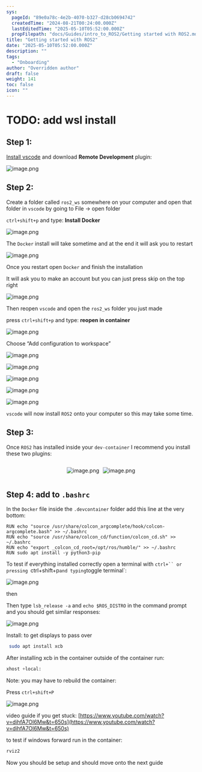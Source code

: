 ```yaml
---
sys:
  pageId: "89e0a78c-4e2b-4070-b327-d28cb0694742"
  createdTime: "2024-08-21T00:24:00.000Z"
  lastEditedTime: "2025-05-10T05:52:00.000Z"
  propFilepath: "docs/Guides/intro_to_ROS2/Getting started with ROS2.md"
title: "Getting started with ROS2"
date: "2025-05-10T05:52:00.000Z"
description: ""
tags:
  - "Onboarding"
author: "Overridden author"
draft: false
weight: 141
toc: false
icon: ""
---
```


# TODO: add wsl install

## Step 1:

[Install vscode](https://code.visualstudio.com/download) and download **Remote Development** plugin:

![image.png](https://prod-files-secure.s3.us-west-2.amazonaws.com/d518164a-d88e-44d1-a4ee-3adb3bd8bce0/efb52993-1881-4a40-b95e-6f020334f022/image.png?X-Amz-Algorithm=AWS4-HMAC-SHA256&X-Amz-Content-Sha256=UNSIGNED-PAYLOAD&X-Amz-Credential=ASIAZI2LB466VBY7ANYJ%2F20250531%2Fus-west-2%2Fs3%2Faws4_request&X-Amz-Date=20250531T181038Z&X-Amz-Expires=3600&X-Amz-Security-Token=IQoJb3JpZ2luX2VjEPb%2F%2F%2F%2F%2F%2F%2F%2F%2F%2FwEaCXVzLXdlc3QtMiJGMEQCIAX7X3WYYMQbj8gbgX0SZgSjCOAaNUVUua1Y9P4P4tX%2BAiBpBgmzUbi6Ktyl5JbiRigVEKSsILn2h2j8vt8yN9hhoSqIBAi%2F%2F%2F%2F%2F%2F%2F%2F%2F%2F%2F8BEAAaDDYzNzQyMzE4MzgwNSIMAZEh%2FrkODbRWwJBNKtwDaYXS41PywY6zuNpEByDITuEWbJWNxmhVBOTPIP81wQpLvKjDH%2B%2FBsO1tPCM%2FDg63Ya8gGHzDd0MfnDR0cAxbhWoA2nVT2x15TuX%2BynirTdsIm29DOzruu5sJjQT6NaRyGCNMqWyc3KPIGMY2ltNmIcB3poKJoLk6vfEU60kLthZcpTSIO0d93XA8BKc3Vz0y0y%2BMTsnGI2IDjr%2FU%2BfBODWLdi1lOZpdonTcIs1GudVUthwdBpzP9vbpdLyLRWWeegpD6TDnVm7N8jHsyytxmw318D0askcPgdvJCR28UWimXgNyO24cwBSvobww%2FI3YhbCcjO7QlLmgscDunOzbRPz%2FSbzmXHbsbqNWvcTO1WwL2RQAiU8GskYT%2FkPfB8hrkwEi3eu0DGPtftc4WRruGr2Pqq9ifKCs94YNjrObUtPZm7IscT0lEZ9orCvNICjpYTEZenx6NnwOPtCaReku3Aelfx3Td6OUZAoIhP46Y4HCXLONlIEpLoitLIC9ITskCj8XOTWqPAr0peOw4HQDDLCtXUZzfuW3PU%2FG3RP2Ie6W8wWZb%2Fgph0PgBmnn5Y4tLCPX0sdgAc%2BdOeGqbT76Ncx37noMGN65zRLfKbYSD8IwB6ueq5drr93wxnHYwgJ%2FswQY6pgFcOSigiZVX7Lxh5ynviMd1kHiPtYTk6KquQZRpi1sqYwEQ41dIm7kKPLC4%2Bzwq%2B0opzSw7i7yWKvjHaXgCnTGNMVL%2B%2FMdQEDgHDSVB95ZpnC99z4u425PL4g6GXGDJK8eG5YDPODmjmG3UXTX6RwYmLQU5Wz%2BKS%2B6GzhgO%2F3lkW%2FCkvFW3S9HsAf%2BWMkVz%2BgQ6g40MBe4F0kzfTjif0Sov2tt8bZlA&X-Amz-Signature=24cff90f29c46f5081124c6d423b10a49cae6dc0d3c3d3106b93c13e5f3ac65c&X-Amz-SignedHeaders=host&x-id=GetObject)

## Step 2:

Create a folder called `ros2_ws` somewhere on your computer and open that folder in `vscode` by going to File → open folder 

`ctrl+shift+p` and type: **Install Docker**

![image.png](https://prod-files-secure.s3.us-west-2.amazonaws.com/d518164a-d88e-44d1-a4ee-3adb3bd8bce0/2269dc0e-1cd5-47ff-bceb-c04ad9b2eab0/image.png?X-Amz-Algorithm=AWS4-HMAC-SHA256&X-Amz-Content-Sha256=UNSIGNED-PAYLOAD&X-Amz-Credential=ASIAZI2LB466VBY7ANYJ%2F20250531%2Fus-west-2%2Fs3%2Faws4_request&X-Amz-Date=20250531T181038Z&X-Amz-Expires=3600&X-Amz-Security-Token=IQoJb3JpZ2luX2VjEPb%2F%2F%2F%2F%2F%2F%2F%2F%2F%2FwEaCXVzLXdlc3QtMiJGMEQCIAX7X3WYYMQbj8gbgX0SZgSjCOAaNUVUua1Y9P4P4tX%2BAiBpBgmzUbi6Ktyl5JbiRigVEKSsILn2h2j8vt8yN9hhoSqIBAi%2F%2F%2F%2F%2F%2F%2F%2F%2F%2F%2F8BEAAaDDYzNzQyMzE4MzgwNSIMAZEh%2FrkODbRWwJBNKtwDaYXS41PywY6zuNpEByDITuEWbJWNxmhVBOTPIP81wQpLvKjDH%2B%2FBsO1tPCM%2FDg63Ya8gGHzDd0MfnDR0cAxbhWoA2nVT2x15TuX%2BynirTdsIm29DOzruu5sJjQT6NaRyGCNMqWyc3KPIGMY2ltNmIcB3poKJoLk6vfEU60kLthZcpTSIO0d93XA8BKc3Vz0y0y%2BMTsnGI2IDjr%2FU%2BfBODWLdi1lOZpdonTcIs1GudVUthwdBpzP9vbpdLyLRWWeegpD6TDnVm7N8jHsyytxmw318D0askcPgdvJCR28UWimXgNyO24cwBSvobww%2FI3YhbCcjO7QlLmgscDunOzbRPz%2FSbzmXHbsbqNWvcTO1WwL2RQAiU8GskYT%2FkPfB8hrkwEi3eu0DGPtftc4WRruGr2Pqq9ifKCs94YNjrObUtPZm7IscT0lEZ9orCvNICjpYTEZenx6NnwOPtCaReku3Aelfx3Td6OUZAoIhP46Y4HCXLONlIEpLoitLIC9ITskCj8XOTWqPAr0peOw4HQDDLCtXUZzfuW3PU%2FG3RP2Ie6W8wWZb%2Fgph0PgBmnn5Y4tLCPX0sdgAc%2BdOeGqbT76Ncx37noMGN65zRLfKbYSD8IwB6ueq5drr93wxnHYwgJ%2FswQY6pgFcOSigiZVX7Lxh5ynviMd1kHiPtYTk6KquQZRpi1sqYwEQ41dIm7kKPLC4%2Bzwq%2B0opzSw7i7yWKvjHaXgCnTGNMVL%2B%2FMdQEDgHDSVB95ZpnC99z4u425PL4g6GXGDJK8eG5YDPODmjmG3UXTX6RwYmLQU5Wz%2BKS%2B6GzhgO%2F3lkW%2FCkvFW3S9HsAf%2BWMkVz%2BgQ6g40MBe4F0kzfTjif0Sov2tt8bZlA&X-Amz-Signature=ee82e91d315c87ce053a6aef276646ce07734c27d8b89e65a2053d33453abf4c&X-Amz-SignedHeaders=host&x-id=GetObject)

The `Docker` install will take sometime and at the end it will ask you to restart

![image.png](https://prod-files-secure.s3.us-west-2.amazonaws.com/d518164a-d88e-44d1-a4ee-3adb3bd8bce0/ed233f78-be33-4b1f-b89c-9c346c0e961e/image.png?X-Amz-Algorithm=AWS4-HMAC-SHA256&X-Amz-Content-Sha256=UNSIGNED-PAYLOAD&X-Amz-Credential=ASIAZI2LB466VBY7ANYJ%2F20250531%2Fus-west-2%2Fs3%2Faws4_request&X-Amz-Date=20250531T181038Z&X-Amz-Expires=3600&X-Amz-Security-Token=IQoJb3JpZ2luX2VjEPb%2F%2F%2F%2F%2F%2F%2F%2F%2F%2FwEaCXVzLXdlc3QtMiJGMEQCIAX7X3WYYMQbj8gbgX0SZgSjCOAaNUVUua1Y9P4P4tX%2BAiBpBgmzUbi6Ktyl5JbiRigVEKSsILn2h2j8vt8yN9hhoSqIBAi%2F%2F%2F%2F%2F%2F%2F%2F%2F%2F%2F8BEAAaDDYzNzQyMzE4MzgwNSIMAZEh%2FrkODbRWwJBNKtwDaYXS41PywY6zuNpEByDITuEWbJWNxmhVBOTPIP81wQpLvKjDH%2B%2FBsO1tPCM%2FDg63Ya8gGHzDd0MfnDR0cAxbhWoA2nVT2x15TuX%2BynirTdsIm29DOzruu5sJjQT6NaRyGCNMqWyc3KPIGMY2ltNmIcB3poKJoLk6vfEU60kLthZcpTSIO0d93XA8BKc3Vz0y0y%2BMTsnGI2IDjr%2FU%2BfBODWLdi1lOZpdonTcIs1GudVUthwdBpzP9vbpdLyLRWWeegpD6TDnVm7N8jHsyytxmw318D0askcPgdvJCR28UWimXgNyO24cwBSvobww%2FI3YhbCcjO7QlLmgscDunOzbRPz%2FSbzmXHbsbqNWvcTO1WwL2RQAiU8GskYT%2FkPfB8hrkwEi3eu0DGPtftc4WRruGr2Pqq9ifKCs94YNjrObUtPZm7IscT0lEZ9orCvNICjpYTEZenx6NnwOPtCaReku3Aelfx3Td6OUZAoIhP46Y4HCXLONlIEpLoitLIC9ITskCj8XOTWqPAr0peOw4HQDDLCtXUZzfuW3PU%2FG3RP2Ie6W8wWZb%2Fgph0PgBmnn5Y4tLCPX0sdgAc%2BdOeGqbT76Ncx37noMGN65zRLfKbYSD8IwB6ueq5drr93wxnHYwgJ%2FswQY6pgFcOSigiZVX7Lxh5ynviMd1kHiPtYTk6KquQZRpi1sqYwEQ41dIm7kKPLC4%2Bzwq%2B0opzSw7i7yWKvjHaXgCnTGNMVL%2B%2FMdQEDgHDSVB95ZpnC99z4u425PL4g6GXGDJK8eG5YDPODmjmG3UXTX6RwYmLQU5Wz%2BKS%2B6GzhgO%2F3lkW%2FCkvFW3S9HsAf%2BWMkVz%2BgQ6g40MBe4F0kzfTjif0Sov2tt8bZlA&X-Amz-Signature=ea23e1f89db81c710a87c2d3a292444ddaea849d4a7e15f90e7fbf4bbad7ea15&X-Amz-SignedHeaders=host&x-id=GetObject)

Once you restart open `Docker` and finish the installation

It will ask you to make an account but you can just press skip on the top right

![image.png](https://prod-files-secure.s3.us-west-2.amazonaws.com/d518164a-d88e-44d1-a4ee-3adb3bd8bce0/21010ad9-1659-4fd9-9f59-9932a09b2a3d/image.png?X-Amz-Algorithm=AWS4-HMAC-SHA256&X-Amz-Content-Sha256=UNSIGNED-PAYLOAD&X-Amz-Credential=ASIAZI2LB466VBY7ANYJ%2F20250531%2Fus-west-2%2Fs3%2Faws4_request&X-Amz-Date=20250531T181038Z&X-Amz-Expires=3600&X-Amz-Security-Token=IQoJb3JpZ2luX2VjEPb%2F%2F%2F%2F%2F%2F%2F%2F%2F%2FwEaCXVzLXdlc3QtMiJGMEQCIAX7X3WYYMQbj8gbgX0SZgSjCOAaNUVUua1Y9P4P4tX%2BAiBpBgmzUbi6Ktyl5JbiRigVEKSsILn2h2j8vt8yN9hhoSqIBAi%2F%2F%2F%2F%2F%2F%2F%2F%2F%2F%2F8BEAAaDDYzNzQyMzE4MzgwNSIMAZEh%2FrkODbRWwJBNKtwDaYXS41PywY6zuNpEByDITuEWbJWNxmhVBOTPIP81wQpLvKjDH%2B%2FBsO1tPCM%2FDg63Ya8gGHzDd0MfnDR0cAxbhWoA2nVT2x15TuX%2BynirTdsIm29DOzruu5sJjQT6NaRyGCNMqWyc3KPIGMY2ltNmIcB3poKJoLk6vfEU60kLthZcpTSIO0d93XA8BKc3Vz0y0y%2BMTsnGI2IDjr%2FU%2BfBODWLdi1lOZpdonTcIs1GudVUthwdBpzP9vbpdLyLRWWeegpD6TDnVm7N8jHsyytxmw318D0askcPgdvJCR28UWimXgNyO24cwBSvobww%2FI3YhbCcjO7QlLmgscDunOzbRPz%2FSbzmXHbsbqNWvcTO1WwL2RQAiU8GskYT%2FkPfB8hrkwEi3eu0DGPtftc4WRruGr2Pqq9ifKCs94YNjrObUtPZm7IscT0lEZ9orCvNICjpYTEZenx6NnwOPtCaReku3Aelfx3Td6OUZAoIhP46Y4HCXLONlIEpLoitLIC9ITskCj8XOTWqPAr0peOw4HQDDLCtXUZzfuW3PU%2FG3RP2Ie6W8wWZb%2Fgph0PgBmnn5Y4tLCPX0sdgAc%2BdOeGqbT76Ncx37noMGN65zRLfKbYSD8IwB6ueq5drr93wxnHYwgJ%2FswQY6pgFcOSigiZVX7Lxh5ynviMd1kHiPtYTk6KquQZRpi1sqYwEQ41dIm7kKPLC4%2Bzwq%2B0opzSw7i7yWKvjHaXgCnTGNMVL%2B%2FMdQEDgHDSVB95ZpnC99z4u425PL4g6GXGDJK8eG5YDPODmjmG3UXTX6RwYmLQU5Wz%2BKS%2B6GzhgO%2F3lkW%2FCkvFW3S9HsAf%2BWMkVz%2BgQ6g40MBe4F0kzfTjif0Sov2tt8bZlA&X-Amz-Signature=bbcb6cdb99766e6ad60eb5a1d1ad32d4c4744623d3ec171fdf1eeb600b8e0509&X-Amz-SignedHeaders=host&x-id=GetObject)

Then reopen `vscode` and open the `ros2_ws` folder you just made

press `ctrl+shift+p` and type: **reopen in container**

![image.png](https://prod-files-secure.s3.us-west-2.amazonaws.com/d518164a-d88e-44d1-a4ee-3adb3bd8bce0/4e93b8c2-41ad-488c-8095-c74205196118/image.png?X-Amz-Algorithm=AWS4-HMAC-SHA256&X-Amz-Content-Sha256=UNSIGNED-PAYLOAD&X-Amz-Credential=ASIAZI2LB466VBY7ANYJ%2F20250531%2Fus-west-2%2Fs3%2Faws4_request&X-Amz-Date=20250531T181038Z&X-Amz-Expires=3600&X-Amz-Security-Token=IQoJb3JpZ2luX2VjEPb%2F%2F%2F%2F%2F%2F%2F%2F%2F%2FwEaCXVzLXdlc3QtMiJGMEQCIAX7X3WYYMQbj8gbgX0SZgSjCOAaNUVUua1Y9P4P4tX%2BAiBpBgmzUbi6Ktyl5JbiRigVEKSsILn2h2j8vt8yN9hhoSqIBAi%2F%2F%2F%2F%2F%2F%2F%2F%2F%2F%2F8BEAAaDDYzNzQyMzE4MzgwNSIMAZEh%2FrkODbRWwJBNKtwDaYXS41PywY6zuNpEByDITuEWbJWNxmhVBOTPIP81wQpLvKjDH%2B%2FBsO1tPCM%2FDg63Ya8gGHzDd0MfnDR0cAxbhWoA2nVT2x15TuX%2BynirTdsIm29DOzruu5sJjQT6NaRyGCNMqWyc3KPIGMY2ltNmIcB3poKJoLk6vfEU60kLthZcpTSIO0d93XA8BKc3Vz0y0y%2BMTsnGI2IDjr%2FU%2BfBODWLdi1lOZpdonTcIs1GudVUthwdBpzP9vbpdLyLRWWeegpD6TDnVm7N8jHsyytxmw318D0askcPgdvJCR28UWimXgNyO24cwBSvobww%2FI3YhbCcjO7QlLmgscDunOzbRPz%2FSbzmXHbsbqNWvcTO1WwL2RQAiU8GskYT%2FkPfB8hrkwEi3eu0DGPtftc4WRruGr2Pqq9ifKCs94YNjrObUtPZm7IscT0lEZ9orCvNICjpYTEZenx6NnwOPtCaReku3Aelfx3Td6OUZAoIhP46Y4HCXLONlIEpLoitLIC9ITskCj8XOTWqPAr0peOw4HQDDLCtXUZzfuW3PU%2FG3RP2Ie6W8wWZb%2Fgph0PgBmnn5Y4tLCPX0sdgAc%2BdOeGqbT76Ncx37noMGN65zRLfKbYSD8IwB6ueq5drr93wxnHYwgJ%2FswQY6pgFcOSigiZVX7Lxh5ynviMd1kHiPtYTk6KquQZRpi1sqYwEQ41dIm7kKPLC4%2Bzwq%2B0opzSw7i7yWKvjHaXgCnTGNMVL%2B%2FMdQEDgHDSVB95ZpnC99z4u425PL4g6GXGDJK8eG5YDPODmjmG3UXTX6RwYmLQU5Wz%2BKS%2B6GzhgO%2F3lkW%2FCkvFW3S9HsAf%2BWMkVz%2BgQ6g40MBe4F0kzfTjif0Sov2tt8bZlA&X-Amz-Signature=ec685c3ca629fcb931aacee163c28f0b91ee15aece0058472fcee2a544cfa203&X-Amz-SignedHeaders=host&x-id=GetObject)

Choose “Add configuration to workspace”

![image.png](https://prod-files-secure.s3.us-west-2.amazonaws.com/d518164a-d88e-44d1-a4ee-3adb3bd8bce0/9560b282-5060-4989-ba37-97e7b2c22476/image.png?X-Amz-Algorithm=AWS4-HMAC-SHA256&X-Amz-Content-Sha256=UNSIGNED-PAYLOAD&X-Amz-Credential=ASIAZI2LB466VBY7ANYJ%2F20250531%2Fus-west-2%2Fs3%2Faws4_request&X-Amz-Date=20250531T181038Z&X-Amz-Expires=3600&X-Amz-Security-Token=IQoJb3JpZ2luX2VjEPb%2F%2F%2F%2F%2F%2F%2F%2F%2F%2FwEaCXVzLXdlc3QtMiJGMEQCIAX7X3WYYMQbj8gbgX0SZgSjCOAaNUVUua1Y9P4P4tX%2BAiBpBgmzUbi6Ktyl5JbiRigVEKSsILn2h2j8vt8yN9hhoSqIBAi%2F%2F%2F%2F%2F%2F%2F%2F%2F%2F%2F8BEAAaDDYzNzQyMzE4MzgwNSIMAZEh%2FrkODbRWwJBNKtwDaYXS41PywY6zuNpEByDITuEWbJWNxmhVBOTPIP81wQpLvKjDH%2B%2FBsO1tPCM%2FDg63Ya8gGHzDd0MfnDR0cAxbhWoA2nVT2x15TuX%2BynirTdsIm29DOzruu5sJjQT6NaRyGCNMqWyc3KPIGMY2ltNmIcB3poKJoLk6vfEU60kLthZcpTSIO0d93XA8BKc3Vz0y0y%2BMTsnGI2IDjr%2FU%2BfBODWLdi1lOZpdonTcIs1GudVUthwdBpzP9vbpdLyLRWWeegpD6TDnVm7N8jHsyytxmw318D0askcPgdvJCR28UWimXgNyO24cwBSvobww%2FI3YhbCcjO7QlLmgscDunOzbRPz%2FSbzmXHbsbqNWvcTO1WwL2RQAiU8GskYT%2FkPfB8hrkwEi3eu0DGPtftc4WRruGr2Pqq9ifKCs94YNjrObUtPZm7IscT0lEZ9orCvNICjpYTEZenx6NnwOPtCaReku3Aelfx3Td6OUZAoIhP46Y4HCXLONlIEpLoitLIC9ITskCj8XOTWqPAr0peOw4HQDDLCtXUZzfuW3PU%2FG3RP2Ie6W8wWZb%2Fgph0PgBmnn5Y4tLCPX0sdgAc%2BdOeGqbT76Ncx37noMGN65zRLfKbYSD8IwB6ueq5drr93wxnHYwgJ%2FswQY6pgFcOSigiZVX7Lxh5ynviMd1kHiPtYTk6KquQZRpi1sqYwEQ41dIm7kKPLC4%2Bzwq%2B0opzSw7i7yWKvjHaXgCnTGNMVL%2B%2FMdQEDgHDSVB95ZpnC99z4u425PL4g6GXGDJK8eG5YDPODmjmG3UXTX6RwYmLQU5Wz%2BKS%2B6GzhgO%2F3lkW%2FCkvFW3S9HsAf%2BWMkVz%2BgQ6g40MBe4F0kzfTjif0Sov2tt8bZlA&X-Amz-Signature=3947c18eef47ad415b5e7df18b9ebf8e9111dada678ad66434659a50235a0522&X-Amz-SignedHeaders=host&x-id=GetObject)

![image.png](https://prod-files-secure.s3.us-west-2.amazonaws.com/d518164a-d88e-44d1-a4ee-3adb3bd8bce0/2ee63f81-886b-48e8-a553-dc6e5eac99e4/image.png?X-Amz-Algorithm=AWS4-HMAC-SHA256&X-Amz-Content-Sha256=UNSIGNED-PAYLOAD&X-Amz-Credential=ASIAZI2LB466VBY7ANYJ%2F20250531%2Fus-west-2%2Fs3%2Faws4_request&X-Amz-Date=20250531T181038Z&X-Amz-Expires=3600&X-Amz-Security-Token=IQoJb3JpZ2luX2VjEPb%2F%2F%2F%2F%2F%2F%2F%2F%2F%2FwEaCXVzLXdlc3QtMiJGMEQCIAX7X3WYYMQbj8gbgX0SZgSjCOAaNUVUua1Y9P4P4tX%2BAiBpBgmzUbi6Ktyl5JbiRigVEKSsILn2h2j8vt8yN9hhoSqIBAi%2F%2F%2F%2F%2F%2F%2F%2F%2F%2F%2F8BEAAaDDYzNzQyMzE4MzgwNSIMAZEh%2FrkODbRWwJBNKtwDaYXS41PywY6zuNpEByDITuEWbJWNxmhVBOTPIP81wQpLvKjDH%2B%2FBsO1tPCM%2FDg63Ya8gGHzDd0MfnDR0cAxbhWoA2nVT2x15TuX%2BynirTdsIm29DOzruu5sJjQT6NaRyGCNMqWyc3KPIGMY2ltNmIcB3poKJoLk6vfEU60kLthZcpTSIO0d93XA8BKc3Vz0y0y%2BMTsnGI2IDjr%2FU%2BfBODWLdi1lOZpdonTcIs1GudVUthwdBpzP9vbpdLyLRWWeegpD6TDnVm7N8jHsyytxmw318D0askcPgdvJCR28UWimXgNyO24cwBSvobww%2FI3YhbCcjO7QlLmgscDunOzbRPz%2FSbzmXHbsbqNWvcTO1WwL2RQAiU8GskYT%2FkPfB8hrkwEi3eu0DGPtftc4WRruGr2Pqq9ifKCs94YNjrObUtPZm7IscT0lEZ9orCvNICjpYTEZenx6NnwOPtCaReku3Aelfx3Td6OUZAoIhP46Y4HCXLONlIEpLoitLIC9ITskCj8XOTWqPAr0peOw4HQDDLCtXUZzfuW3PU%2FG3RP2Ie6W8wWZb%2Fgph0PgBmnn5Y4tLCPX0sdgAc%2BdOeGqbT76Ncx37noMGN65zRLfKbYSD8IwB6ueq5drr93wxnHYwgJ%2FswQY6pgFcOSigiZVX7Lxh5ynviMd1kHiPtYTk6KquQZRpi1sqYwEQ41dIm7kKPLC4%2Bzwq%2B0opzSw7i7yWKvjHaXgCnTGNMVL%2B%2FMdQEDgHDSVB95ZpnC99z4u425PL4g6GXGDJK8eG5YDPODmjmG3UXTX6RwYmLQU5Wz%2BKS%2B6GzhgO%2F3lkW%2FCkvFW3S9HsAf%2BWMkVz%2BgQ6g40MBe4F0kzfTjif0Sov2tt8bZlA&X-Amz-Signature=2245ade51b2d1b979ea38f5c5a88b082700d0c934da1bf6f5e6d94e7b764e6bc&X-Amz-SignedHeaders=host&x-id=GetObject)

![image.png](https://prod-files-secure.s3.us-west-2.amazonaws.com/d518164a-d88e-44d1-a4ee-3adb3bd8bce0/ae1580b2-b048-407e-aed9-b584224a7a04/image.png?X-Amz-Algorithm=AWS4-HMAC-SHA256&X-Amz-Content-Sha256=UNSIGNED-PAYLOAD&X-Amz-Credential=ASIAZI2LB466VBY7ANYJ%2F20250531%2Fus-west-2%2Fs3%2Faws4_request&X-Amz-Date=20250531T181038Z&X-Amz-Expires=3600&X-Amz-Security-Token=IQoJb3JpZ2luX2VjEPb%2F%2F%2F%2F%2F%2F%2F%2F%2F%2FwEaCXVzLXdlc3QtMiJGMEQCIAX7X3WYYMQbj8gbgX0SZgSjCOAaNUVUua1Y9P4P4tX%2BAiBpBgmzUbi6Ktyl5JbiRigVEKSsILn2h2j8vt8yN9hhoSqIBAi%2F%2F%2F%2F%2F%2F%2F%2F%2F%2F%2F8BEAAaDDYzNzQyMzE4MzgwNSIMAZEh%2FrkODbRWwJBNKtwDaYXS41PywY6zuNpEByDITuEWbJWNxmhVBOTPIP81wQpLvKjDH%2B%2FBsO1tPCM%2FDg63Ya8gGHzDd0MfnDR0cAxbhWoA2nVT2x15TuX%2BynirTdsIm29DOzruu5sJjQT6NaRyGCNMqWyc3KPIGMY2ltNmIcB3poKJoLk6vfEU60kLthZcpTSIO0d93XA8BKc3Vz0y0y%2BMTsnGI2IDjr%2FU%2BfBODWLdi1lOZpdonTcIs1GudVUthwdBpzP9vbpdLyLRWWeegpD6TDnVm7N8jHsyytxmw318D0askcPgdvJCR28UWimXgNyO24cwBSvobww%2FI3YhbCcjO7QlLmgscDunOzbRPz%2FSbzmXHbsbqNWvcTO1WwL2RQAiU8GskYT%2FkPfB8hrkwEi3eu0DGPtftc4WRruGr2Pqq9ifKCs94YNjrObUtPZm7IscT0lEZ9orCvNICjpYTEZenx6NnwOPtCaReku3Aelfx3Td6OUZAoIhP46Y4HCXLONlIEpLoitLIC9ITskCj8XOTWqPAr0peOw4HQDDLCtXUZzfuW3PU%2FG3RP2Ie6W8wWZb%2Fgph0PgBmnn5Y4tLCPX0sdgAc%2BdOeGqbT76Ncx37noMGN65zRLfKbYSD8IwB6ueq5drr93wxnHYwgJ%2FswQY6pgFcOSigiZVX7Lxh5ynviMd1kHiPtYTk6KquQZRpi1sqYwEQ41dIm7kKPLC4%2Bzwq%2B0opzSw7i7yWKvjHaXgCnTGNMVL%2B%2FMdQEDgHDSVB95ZpnC99z4u425PL4g6GXGDJK8eG5YDPODmjmG3UXTX6RwYmLQU5Wz%2BKS%2B6GzhgO%2F3lkW%2FCkvFW3S9HsAf%2BWMkVz%2BgQ6g40MBe4F0kzfTjif0Sov2tt8bZlA&X-Amz-Signature=4fc0722519d4854a87488601b824aabcf9892ad8bfa6b6a08f12774bc81c4d59&X-Amz-SignedHeaders=host&x-id=GetObject)

![image.png](https://prod-files-secure.s3.us-west-2.amazonaws.com/d518164a-d88e-44d1-a4ee-3adb3bd8bce0/53255b28-f75e-430f-b9e3-c0ac8577e42b/image.png?X-Amz-Algorithm=AWS4-HMAC-SHA256&X-Amz-Content-Sha256=UNSIGNED-PAYLOAD&X-Amz-Credential=ASIAZI2LB466VBY7ANYJ%2F20250531%2Fus-west-2%2Fs3%2Faws4_request&X-Amz-Date=20250531T181038Z&X-Amz-Expires=3600&X-Amz-Security-Token=IQoJb3JpZ2luX2VjEPb%2F%2F%2F%2F%2F%2F%2F%2F%2F%2FwEaCXVzLXdlc3QtMiJGMEQCIAX7X3WYYMQbj8gbgX0SZgSjCOAaNUVUua1Y9P4P4tX%2BAiBpBgmzUbi6Ktyl5JbiRigVEKSsILn2h2j8vt8yN9hhoSqIBAi%2F%2F%2F%2F%2F%2F%2F%2F%2F%2F%2F8BEAAaDDYzNzQyMzE4MzgwNSIMAZEh%2FrkODbRWwJBNKtwDaYXS41PywY6zuNpEByDITuEWbJWNxmhVBOTPIP81wQpLvKjDH%2B%2FBsO1tPCM%2FDg63Ya8gGHzDd0MfnDR0cAxbhWoA2nVT2x15TuX%2BynirTdsIm29DOzruu5sJjQT6NaRyGCNMqWyc3KPIGMY2ltNmIcB3poKJoLk6vfEU60kLthZcpTSIO0d93XA8BKc3Vz0y0y%2BMTsnGI2IDjr%2FU%2BfBODWLdi1lOZpdonTcIs1GudVUthwdBpzP9vbpdLyLRWWeegpD6TDnVm7N8jHsyytxmw318D0askcPgdvJCR28UWimXgNyO24cwBSvobww%2FI3YhbCcjO7QlLmgscDunOzbRPz%2FSbzmXHbsbqNWvcTO1WwL2RQAiU8GskYT%2FkPfB8hrkwEi3eu0DGPtftc4WRruGr2Pqq9ifKCs94YNjrObUtPZm7IscT0lEZ9orCvNICjpYTEZenx6NnwOPtCaReku3Aelfx3Td6OUZAoIhP46Y4HCXLONlIEpLoitLIC9ITskCj8XOTWqPAr0peOw4HQDDLCtXUZzfuW3PU%2FG3RP2Ie6W8wWZb%2Fgph0PgBmnn5Y4tLCPX0sdgAc%2BdOeGqbT76Ncx37noMGN65zRLfKbYSD8IwB6ueq5drr93wxnHYwgJ%2FswQY6pgFcOSigiZVX7Lxh5ynviMd1kHiPtYTk6KquQZRpi1sqYwEQ41dIm7kKPLC4%2Bzwq%2B0opzSw7i7yWKvjHaXgCnTGNMVL%2B%2FMdQEDgHDSVB95ZpnC99z4u425PL4g6GXGDJK8eG5YDPODmjmG3UXTX6RwYmLQU5Wz%2BKS%2B6GzhgO%2F3lkW%2FCkvFW3S9HsAf%2BWMkVz%2BgQ6g40MBe4F0kzfTjif0Sov2tt8bZlA&X-Amz-Signature=49e1b14a2f7387355e6896da8f6f45b11b7a868b7dc05ece16ef188149cf4705&X-Amz-SignedHeaders=host&x-id=GetObject)

![image.png](https://prod-files-secure.s3.us-west-2.amazonaws.com/d518164a-d88e-44d1-a4ee-3adb3bd8bce0/7c562767-5af9-4ffb-97d1-327bcdf4ee00/image.png?X-Amz-Algorithm=AWS4-HMAC-SHA256&X-Amz-Content-Sha256=UNSIGNED-PAYLOAD&X-Amz-Credential=ASIAZI2LB466VBY7ANYJ%2F20250531%2Fus-west-2%2Fs3%2Faws4_request&X-Amz-Date=20250531T181038Z&X-Amz-Expires=3600&X-Amz-Security-Token=IQoJb3JpZ2luX2VjEPb%2F%2F%2F%2F%2F%2F%2F%2F%2F%2FwEaCXVzLXdlc3QtMiJGMEQCIAX7X3WYYMQbj8gbgX0SZgSjCOAaNUVUua1Y9P4P4tX%2BAiBpBgmzUbi6Ktyl5JbiRigVEKSsILn2h2j8vt8yN9hhoSqIBAi%2F%2F%2F%2F%2F%2F%2F%2F%2F%2F%2F8BEAAaDDYzNzQyMzE4MzgwNSIMAZEh%2FrkODbRWwJBNKtwDaYXS41PywY6zuNpEByDITuEWbJWNxmhVBOTPIP81wQpLvKjDH%2B%2FBsO1tPCM%2FDg63Ya8gGHzDd0MfnDR0cAxbhWoA2nVT2x15TuX%2BynirTdsIm29DOzruu5sJjQT6NaRyGCNMqWyc3KPIGMY2ltNmIcB3poKJoLk6vfEU60kLthZcpTSIO0d93XA8BKc3Vz0y0y%2BMTsnGI2IDjr%2FU%2BfBODWLdi1lOZpdonTcIs1GudVUthwdBpzP9vbpdLyLRWWeegpD6TDnVm7N8jHsyytxmw318D0askcPgdvJCR28UWimXgNyO24cwBSvobww%2FI3YhbCcjO7QlLmgscDunOzbRPz%2FSbzmXHbsbqNWvcTO1WwL2RQAiU8GskYT%2FkPfB8hrkwEi3eu0DGPtftc4WRruGr2Pqq9ifKCs94YNjrObUtPZm7IscT0lEZ9orCvNICjpYTEZenx6NnwOPtCaReku3Aelfx3Td6OUZAoIhP46Y4HCXLONlIEpLoitLIC9ITskCj8XOTWqPAr0peOw4HQDDLCtXUZzfuW3PU%2FG3RP2Ie6W8wWZb%2Fgph0PgBmnn5Y4tLCPX0sdgAc%2BdOeGqbT76Ncx37noMGN65zRLfKbYSD8IwB6ueq5drr93wxnHYwgJ%2FswQY6pgFcOSigiZVX7Lxh5ynviMd1kHiPtYTk6KquQZRpi1sqYwEQ41dIm7kKPLC4%2Bzwq%2B0opzSw7i7yWKvjHaXgCnTGNMVL%2B%2FMdQEDgHDSVB95ZpnC99z4u425PL4g6GXGDJK8eG5YDPODmjmG3UXTX6RwYmLQU5Wz%2BKS%2B6GzhgO%2F3lkW%2FCkvFW3S9HsAf%2BWMkVz%2BgQ6g40MBe4F0kzfTjif0Sov2tt8bZlA&X-Amz-Signature=8783ac8b1ae14b0e088b0d45db496b1d05889ca8293f383ab134226a5986ab53&X-Amz-SignedHeaders=host&x-id=GetObject)

`vscode` will now install `ROS2` onto your computer so this may take some time.

## Step 3:

Once `ROS2` has installed inside your `dev-container` I recommend you install these two plugins:

<div style="display: flex;flex-direction: row; column-gap:10px; max-width: 630px;justify-content: center;">
<div>

![image.png](https://prod-files-secure.s3.us-west-2.amazonaws.com/d518164a-d88e-44d1-a4ee-3adb3bd8bce0/3fc3d550-5a54-4ba1-ba6b-faa01cdb7369/image.png?X-Amz-Algorithm=AWS4-HMAC-SHA256&X-Amz-Content-Sha256=UNSIGNED-PAYLOAD&X-Amz-Credential=ASIAZI2LB466VAZCOPB7%2F20250531%2Fus-west-2%2Fs3%2Faws4_request&X-Amz-Date=20250531T181039Z&X-Amz-Expires=3600&X-Amz-Security-Token=IQoJb3JpZ2luX2VjEPf%2F%2F%2F%2F%2F%2F%2F%2F%2F%2FwEaCXVzLXdlc3QtMiJHMEUCIAWAL%2FXtllmBOB2B93ta3CGi4OoWveN7EdK%2FjHqNTyBeAiEApNoGe4%2FwmkvyXthrvxeJeMOrtyr5ygHwUYpvaZxsnW0qiAQIv%2F%2F%2F%2F%2F%2F%2F%2F%2F%2F%2FARAAGgw2Mzc0MjMxODM4MDUiDILwPuJV%2BDzDmT4qMSrcA32HEStu4chlPs%2FPOVvmG5w6HT9uSU0qjzsSt5%2B%2F8eRzT2aVrQ8G1R8OB9Gmj8nlJxQaCCxSeUcET1F2GPsUWyAiljkswAWD%2Bcfb%2Bw2zY8zF4yCBF%2Bhjgb1L8ycYmKGQrs2BgZLiLN%2FxliCygtGC2YxmifqXLr%2F1Md0ttugUp5c72RHlQgEVEZIC%2FslYbkASitfYN%2BQLTeF1uBeI6Z1gUGM6gT8L8ffeGAN8rs6c1T3rNl6TsbNoggEUHOJgbcFZr9D2qYBn3kDlYITYWe4%2BbhnxSafGCV%2BZ1tsm%2BkZfRn%2FR4KFw4u01giS5%2FkYPC1ceXcKVdZPWAAe7IHYBDNbbqsjW1STrIjHtP%2FYabbsIdw8OPqDi2Xd0xghLHSA9zhqXk9NTA0EFg1P14qjQuRPjMO%2B2pfdniuBwBVC1%2BIuNf7p7JYDPNksM60Z4PrHvuYbrDoiAkVCYFA5uECEznOV%2BJUHj2RHinaCS2WwMeGxNZNT2%2FvffDJMkwdTHQR%2F0zi8f34Bo5VsxQrJweRqTd5%2Fcun9eH0lQ3nV4ZXSwRkYovGBcLiQa5CwG8scOW7yUhAh%2B6i28YC7kuoBsAvLj6jqGtqX%2FJqoyeCgvWpJ28OegFvxduaJycgPlelzpbQ4kMOuh7MEGOqUBpdYPNylR0kTfWnQLAefbihrV%2FxVVjZmfPqba1TlAE3PZPNlko2n4slNMOKTZM4gX70cidFVFSdilDZj8TrD4IzVLX%2Bg8TPZ2C8x6AgDJBosFnMdR4N1KZfRIg3qv2C3L56SSuvKW6dpkZU4wnRq63UQ4cIRfq8Gyj8fHMfv0npeYWATAAlM8MBKl11BdM0jPiFsAGstx9aF3wYR8qtI0SjBrL9r1&X-Amz-Signature=c0d7f40a20ad49d09c79584368205bd358c40b69d4d6d455e6fcd249a526b94c&X-Amz-SignedHeaders=host&x-id=GetObject)

</div>
<div>

![image.png](https://prod-files-secure.s3.us-west-2.amazonaws.com/d518164a-d88e-44d1-a4ee-3adb3bd8bce0/d994cc66-13c2-4093-a5a3-f84cf4601a82/image.png?X-Amz-Algorithm=AWS4-HMAC-SHA256&X-Amz-Content-Sha256=UNSIGNED-PAYLOAD&X-Amz-Credential=ASIAZI2LB466XVVJLQIN%2F20250531%2Fus-west-2%2Fs3%2Faws4_request&X-Amz-Date=20250531T181041Z&X-Amz-Expires=3600&X-Amz-Security-Token=IQoJb3JpZ2luX2VjEPf%2F%2F%2F%2F%2F%2F%2F%2F%2F%2FwEaCXVzLXdlc3QtMiJHMEUCIGlvTqZRTozEvAEhogix6oHMa6Bckj0BN%2ByEeBL1q3z2AiEAys1KPG7qEWpw3e2E%2BTWfr9ZBYt8YzrQwWHK%2F5jHXpVsqiAQIwP%2F%2F%2F%2F%2F%2F%2F%2F%2F%2FARAAGgw2Mzc0MjMxODM4MDUiDHBcHTx%2BP%2BVWPVH1aircA45lp8EFp3V024zPIB7Y3bqgSRJi2sRvu%2BHjTp3AehJvjSzSpazZPNc%2B0XltEjpWjbmRFNsP1RZ6c5T3nvhwi1C3iH%2FTBTAQxcQLBU%2F6nXM6e1WwgZCbQr0SzyNCL3nH%2FpCVS9qLPeRuPociG962CTYk84AYWsvnyIvKsdHloY5oz0y0nXAhPYGm%2Fp7QNEo2xgoZcr7ii4m%2BB0mH6k1qKv2uRG2qUGzJEq2yJSQVOdgHYzbSQF0jasRwIKqBzO%2BFFJFi515z%2F0jRT4%2FsZWvIDZCnpKHu8xwWrOnQO8mI6Vw7R2XHts4dlcTdjvthIV%2BUfso3cyVKhmlMRPQtBdKd8Vo111QcSm4q6Z0MaeqyZSGJxxCE4orDS0y5HmmkMOe2T6v3bSoCxVfCUK%2BnjBYEOKOpE8b65OVJmW%2BtmzxBhtPNwnV%2FNtyHwjGkz6FF5AwaZNLCk3%2B%2Fzz8%2BWapfvk%2BLL8SFiTeYNPv7auQIcwZohaE3PtYVSNILyYjygz6s6D%2FFgho3cr41uLo%2F921X79wUJ%2BKH6Uuk5pvmJZZVInMQ4huPGChWsLDefeBJnjMy7u%2FYKriooY4pKrRvamdR%2FPh4UTW8DV0jF3BS3NLPOm778RoLeEhaSMAZSMCDgrdmMPGn7MEGOqUBspXyWyy3DobGreeILkfg%2BUouCwgutwS53xF9pvzUAXDwyG81rmzwZgXhrv1fuG2UersOTeLN6m4wP0zCHAkbxhR5SokAl1OT61B5lPOpPbJKcS9CVT%2BBQ9NC9APmdyX3jLoQcXBgR%2Bc6S6yiNyaLeFNcMIUDkmJi4z5aMDeK9syq8dN3CyjemTosrGdwsIZ9C1c7Q%2BEl9apur69HDtO6ssswRxnD&X-Amz-Signature=04b3ef32cdd31d9314193a92dcb1e3ec0ff2b0c00d7ed023b79941d75494e83b&X-Amz-SignedHeaders=host&x-id=GetObject)

</div>
</div>

## Step 4: add to `.bashrc`

In the `Docker` file inside the `.devcontainer` folder add this line at the very bottom: 

```docker
RUN echo "source /usr/share/colcon_argcomplete/hook/colcon-argcomplete.bash" >> ~/.bashrc
RUN echo "source /usr/share/colcon_cd/function/colcon_cd.sh" >> ~/.bashrc
RUN echo "export _colcon_cd_root=/opt/ros/humble/" >> ~/.bashrc
RUN sudo apt install -y python3-pip 
```

To test if everything installed correctly open a terminal with `ctrl+`` or pressing `ctrl+shift+p` and typing `toggle terminal`:

![image.png](https://prod-files-secure.s3.us-west-2.amazonaws.com/d518164a-d88e-44d1-a4ee-3adb3bd8bce0/6a4943d8-b04e-4c02-9a58-775f3384d1a5/image.png?X-Amz-Algorithm=AWS4-HMAC-SHA256&X-Amz-Content-Sha256=UNSIGNED-PAYLOAD&X-Amz-Credential=ASIAZI2LB466VBY7ANYJ%2F20250531%2Fus-west-2%2Fs3%2Faws4_request&X-Amz-Date=20250531T181038Z&X-Amz-Expires=3600&X-Amz-Security-Token=IQoJb3JpZ2luX2VjEPb%2F%2F%2F%2F%2F%2F%2F%2F%2F%2FwEaCXVzLXdlc3QtMiJGMEQCIAX7X3WYYMQbj8gbgX0SZgSjCOAaNUVUua1Y9P4P4tX%2BAiBpBgmzUbi6Ktyl5JbiRigVEKSsILn2h2j8vt8yN9hhoSqIBAi%2F%2F%2F%2F%2F%2F%2F%2F%2F%2F%2F8BEAAaDDYzNzQyMzE4MzgwNSIMAZEh%2FrkODbRWwJBNKtwDaYXS41PywY6zuNpEByDITuEWbJWNxmhVBOTPIP81wQpLvKjDH%2B%2FBsO1tPCM%2FDg63Ya8gGHzDd0MfnDR0cAxbhWoA2nVT2x15TuX%2BynirTdsIm29DOzruu5sJjQT6NaRyGCNMqWyc3KPIGMY2ltNmIcB3poKJoLk6vfEU60kLthZcpTSIO0d93XA8BKc3Vz0y0y%2BMTsnGI2IDjr%2FU%2BfBODWLdi1lOZpdonTcIs1GudVUthwdBpzP9vbpdLyLRWWeegpD6TDnVm7N8jHsyytxmw318D0askcPgdvJCR28UWimXgNyO24cwBSvobww%2FI3YhbCcjO7QlLmgscDunOzbRPz%2FSbzmXHbsbqNWvcTO1WwL2RQAiU8GskYT%2FkPfB8hrkwEi3eu0DGPtftc4WRruGr2Pqq9ifKCs94YNjrObUtPZm7IscT0lEZ9orCvNICjpYTEZenx6NnwOPtCaReku3Aelfx3Td6OUZAoIhP46Y4HCXLONlIEpLoitLIC9ITskCj8XOTWqPAr0peOw4HQDDLCtXUZzfuW3PU%2FG3RP2Ie6W8wWZb%2Fgph0PgBmnn5Y4tLCPX0sdgAc%2BdOeGqbT76Ncx37noMGN65zRLfKbYSD8IwB6ueq5drr93wxnHYwgJ%2FswQY6pgFcOSigiZVX7Lxh5ynviMd1kHiPtYTk6KquQZRpi1sqYwEQ41dIm7kKPLC4%2Bzwq%2B0opzSw7i7yWKvjHaXgCnTGNMVL%2B%2FMdQEDgHDSVB95ZpnC99z4u425PL4g6GXGDJK8eG5YDPODmjmG3UXTX6RwYmLQU5Wz%2BKS%2B6GzhgO%2F3lkW%2FCkvFW3S9HsAf%2BWMkVz%2BgQ6g40MBe4F0kzfTjif0Sov2tt8bZlA&X-Amz-Signature=dcaa0c28cf2709c7d6cb59b2d2fbd8c690b8b2d1029ee66990c17248085cf609&X-Amz-SignedHeaders=host&x-id=GetObject)

then 

Then type `lsb_release -a` and `echo $ROS_DISTRO` in the command prompt and you should get similar responses:

![image.png](https://prod-files-secure.s3.us-west-2.amazonaws.com/d518164a-d88e-44d1-a4ee-3adb3bd8bce0/3e635dec-a805-4e85-8b9e-d000e5b71a4e/image.png?X-Amz-Algorithm=AWS4-HMAC-SHA256&X-Amz-Content-Sha256=UNSIGNED-PAYLOAD&X-Amz-Credential=ASIAZI2LB466VBY7ANYJ%2F20250531%2Fus-west-2%2Fs3%2Faws4_request&X-Amz-Date=20250531T181038Z&X-Amz-Expires=3600&X-Amz-Security-Token=IQoJb3JpZ2luX2VjEPb%2F%2F%2F%2F%2F%2F%2F%2F%2F%2FwEaCXVzLXdlc3QtMiJGMEQCIAX7X3WYYMQbj8gbgX0SZgSjCOAaNUVUua1Y9P4P4tX%2BAiBpBgmzUbi6Ktyl5JbiRigVEKSsILn2h2j8vt8yN9hhoSqIBAi%2F%2F%2F%2F%2F%2F%2F%2F%2F%2F%2F8BEAAaDDYzNzQyMzE4MzgwNSIMAZEh%2FrkODbRWwJBNKtwDaYXS41PywY6zuNpEByDITuEWbJWNxmhVBOTPIP81wQpLvKjDH%2B%2FBsO1tPCM%2FDg63Ya8gGHzDd0MfnDR0cAxbhWoA2nVT2x15TuX%2BynirTdsIm29DOzruu5sJjQT6NaRyGCNMqWyc3KPIGMY2ltNmIcB3poKJoLk6vfEU60kLthZcpTSIO0d93XA8BKc3Vz0y0y%2BMTsnGI2IDjr%2FU%2BfBODWLdi1lOZpdonTcIs1GudVUthwdBpzP9vbpdLyLRWWeegpD6TDnVm7N8jHsyytxmw318D0askcPgdvJCR28UWimXgNyO24cwBSvobww%2FI3YhbCcjO7QlLmgscDunOzbRPz%2FSbzmXHbsbqNWvcTO1WwL2RQAiU8GskYT%2FkPfB8hrkwEi3eu0DGPtftc4WRruGr2Pqq9ifKCs94YNjrObUtPZm7IscT0lEZ9orCvNICjpYTEZenx6NnwOPtCaReku3Aelfx3Td6OUZAoIhP46Y4HCXLONlIEpLoitLIC9ITskCj8XOTWqPAr0peOw4HQDDLCtXUZzfuW3PU%2FG3RP2Ie6W8wWZb%2Fgph0PgBmnn5Y4tLCPX0sdgAc%2BdOeGqbT76Ncx37noMGN65zRLfKbYSD8IwB6ueq5drr93wxnHYwgJ%2FswQY6pgFcOSigiZVX7Lxh5ynviMd1kHiPtYTk6KquQZRpi1sqYwEQ41dIm7kKPLC4%2Bzwq%2B0opzSw7i7yWKvjHaXgCnTGNMVL%2B%2FMdQEDgHDSVB95ZpnC99z4u425PL4g6GXGDJK8eG5YDPODmjmG3UXTX6RwYmLQU5Wz%2BKS%2B6GzhgO%2F3lkW%2FCkvFW3S9HsAf%2BWMkVz%2BgQ6g40MBe4F0kzfTjif0Sov2tt8bZlA&X-Amz-Signature=1ee879edf6a6ee836609fc08e8daa735b9392523fc51f19b316581a6ac4fef49&X-Amz-SignedHeaders=host&x-id=GetObject)

Install:  to get displays to pass over

```bash
 sudo apt install xcb
```

After installing xcb in the container outside of the container run:

```python
xhost +local:
```

Note: you may have to rebuild the container:

Press `ctrl+shift+P`

![image.png](https://prod-files-secure.s3.us-west-2.amazonaws.com/d518164a-d88e-44d1-a4ee-3adb3bd8bce0/6c2be660-2618-4c38-9c26-53554f7a0b7b/image.png?X-Amz-Algorithm=AWS4-HMAC-SHA256&X-Amz-Content-Sha256=UNSIGNED-PAYLOAD&X-Amz-Credential=ASIAZI2LB466VBY7ANYJ%2F20250531%2Fus-west-2%2Fs3%2Faws4_request&X-Amz-Date=20250531T181038Z&X-Amz-Expires=3600&X-Amz-Security-Token=IQoJb3JpZ2luX2VjEPb%2F%2F%2F%2F%2F%2F%2F%2F%2F%2FwEaCXVzLXdlc3QtMiJGMEQCIAX7X3WYYMQbj8gbgX0SZgSjCOAaNUVUua1Y9P4P4tX%2BAiBpBgmzUbi6Ktyl5JbiRigVEKSsILn2h2j8vt8yN9hhoSqIBAi%2F%2F%2F%2F%2F%2F%2F%2F%2F%2F%2F8BEAAaDDYzNzQyMzE4MzgwNSIMAZEh%2FrkODbRWwJBNKtwDaYXS41PywY6zuNpEByDITuEWbJWNxmhVBOTPIP81wQpLvKjDH%2B%2FBsO1tPCM%2FDg63Ya8gGHzDd0MfnDR0cAxbhWoA2nVT2x15TuX%2BynirTdsIm29DOzruu5sJjQT6NaRyGCNMqWyc3KPIGMY2ltNmIcB3poKJoLk6vfEU60kLthZcpTSIO0d93XA8BKc3Vz0y0y%2BMTsnGI2IDjr%2FU%2BfBODWLdi1lOZpdonTcIs1GudVUthwdBpzP9vbpdLyLRWWeegpD6TDnVm7N8jHsyytxmw318D0askcPgdvJCR28UWimXgNyO24cwBSvobww%2FI3YhbCcjO7QlLmgscDunOzbRPz%2FSbzmXHbsbqNWvcTO1WwL2RQAiU8GskYT%2FkPfB8hrkwEi3eu0DGPtftc4WRruGr2Pqq9ifKCs94YNjrObUtPZm7IscT0lEZ9orCvNICjpYTEZenx6NnwOPtCaReku3Aelfx3Td6OUZAoIhP46Y4HCXLONlIEpLoitLIC9ITskCj8XOTWqPAr0peOw4HQDDLCtXUZzfuW3PU%2FG3RP2Ie6W8wWZb%2Fgph0PgBmnn5Y4tLCPX0sdgAc%2BdOeGqbT76Ncx37noMGN65zRLfKbYSD8IwB6ueq5drr93wxnHYwgJ%2FswQY6pgFcOSigiZVX7Lxh5ynviMd1kHiPtYTk6KquQZRpi1sqYwEQ41dIm7kKPLC4%2Bzwq%2B0opzSw7i7yWKvjHaXgCnTGNMVL%2B%2FMdQEDgHDSVB95ZpnC99z4u425PL4g6GXGDJK8eG5YDPODmjmG3UXTX6RwYmLQU5Wz%2BKS%2B6GzhgO%2F3lkW%2FCkvFW3S9HsAf%2BWMkVz%2BgQ6g40MBe4F0kzfTjif0Sov2tt8bZlA&X-Amz-Signature=10be604146171ddfa19692db5988bf12e520275690fe70f312432d5a427fbf5b&X-Amz-SignedHeaders=host&x-id=GetObject)

video guide if you get stuck: [https://www.youtube.com/watch?v=dihfA7Ol6Mw&t=650s](https://www.youtube.com/watch?v=dihfA7Ol6Mw&t=650s)

to test if windows forward run in the container:

```bash
rviz2
```

Now you should be setup and should move onto the next guide 
